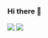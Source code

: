 ### Hi there 👋

<img align="center" src="https://github-readme-stats.vercel.app/api/top-langs/?username=RyvelTS&theme=light" />
<img align="center" src="https://github-readme-stats.vercel.app/api/pin/?username=RyvelTS&theme=light" />
<!--
**RyvelTS/RyvelTS** is a ✨ _special_ ✨ repository because its `README.md` (this file) appears on your GitHub profile.

Here are some ideas to get you started:

- 🔭 I’m currently working on ...
- 🌱 I’m currently learning ...
- 👯 I’m looking to collaborate on ...
- 🤔 I’m looking for help with ...
- 💬 Ask me about ...
- 📫 How to reach me: ...
- 😄 Pronouns: ...
- ⚡ Fun fact: ...
-->

